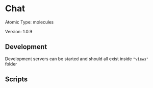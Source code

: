 # Chat

Atomic Type: molecules

Version: 1.0.9

## Development

Development servers can be started and should all exist inside `"views"` folder

## Scripts
